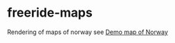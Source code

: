 # freeride-maps
Rendering of maps of norway see <a href="http://thesverre.servebeer.com/norgeskart.html">Demo map of Norway</a>
